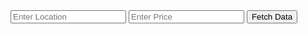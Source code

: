 <!DOCTYPE html>
<html>
<head>
  <script src="https://code.jquery.com/jquery-3.6.0.min.js"></script>
</head>
<body>
  <input id="locationInput" type="text" placeholder="Enter Location">
  <input id="priceInput" type="text" placeholder="Enter Price">
  <button id="fetchButton">Fetch Data</button>
  <table id="result">
    <!-- Result data will be displayed here -->
  </table>

  <script>
    $(document).ready(function () {
      // function to fetch data based on user input
      function fetchData() {
        // clear previous results
        $("#result").empty();

        // get user input
        const locationInput = $("#locationInput").val();
        const priceInput = $("#priceInput").val();

        // prepare fetch options
        const url = 'https://booking-com.p.rapidapi.com/v1/metadata/exchange-rates?currency=AED&locale=en-gb';
        const headers = {
          'X-RapidAPI-Key': '68e33219d8msh2a2a73644dd8e5ep1ffc0djsn22e47a8354fe',
          'X-RapidAPI-Host': 'booking-com.p.rapidapi.com'
        };

        // fetch the API using jQuery
        $.ajax({
          url: url,
          headers: headers,
          method: 'GET',
          dataType: 'json',
          success: function (data) {
            console.log(data);

            // Hotel data
            $.each(data.results, function (index, row) {
              // create a new row
              const tr = $("<tr>");

              // create table cells for each column
              const hotel = $("<td>").text(row.hotel);
              const image = $("<td>").append($("<img>").attr("src", row.artworkUrl100));
              const location = $("<td>").text(row.location);
              const price = $("<td>").text(row.price);

              // append cells to the row
              tr.append(hotel);
              tr.append(image);
              tr.append(location);
              tr.append(price);

              // add the row to the result container
              $("#result").append(tr);
            });
          },
          error: function (err) {
            console.error(err);
            const errorMsg = 'Database response error: ' + err.status;
            const tr = $("<tr>").append($("<td>").text(errorMsg));
            $("#result").append(tr);
          }
        });
      }

      // Attach the fetch function to the button click event
      $("#fetchButton").click(fetchData);
    });
  </script>
</body>
</html>
